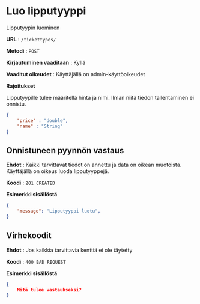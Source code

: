 # Luo lipputyyppi

Lipputyypin luominen

**URL** : `/tickettypes/`

**Metodi** : `POST`

**Kirjautuminen vaaditaan** : Kyllä

**Vaaditut oikeudet** : Käyttäjällä on admin-käyttöoikeudet

**Rajoitukset**

Lipputyypille tulee määritellä hinta ja nimi. Ilman niitä tiedon tallentaminen ei onnistu.

```json
{
    "price" : "double",
    "name" : "String"
}
```

## Onnistuneen pyynnön vastaus

**Ehdot** : Kaikki tarvittavat tiedot on annettu ja data on oikean muotoista. Käyttäjällä on oikeus luoda lipputyyppejä.

**Koodi** : `201 CREATED`

**Esimerkki sisällöstä**

```json
{
    "message": "Lipputyyppi luotu",
}
```

## Virhekoodit

**Ehdot** : Jos kaikkia tarvittavia kenttiä ei ole täytetty

**Koodi** : `400 BAD REQUEST`

**Esimerkki sisällöstä**

```json
{
    Mitä tulee vastaukseksi?
}
```